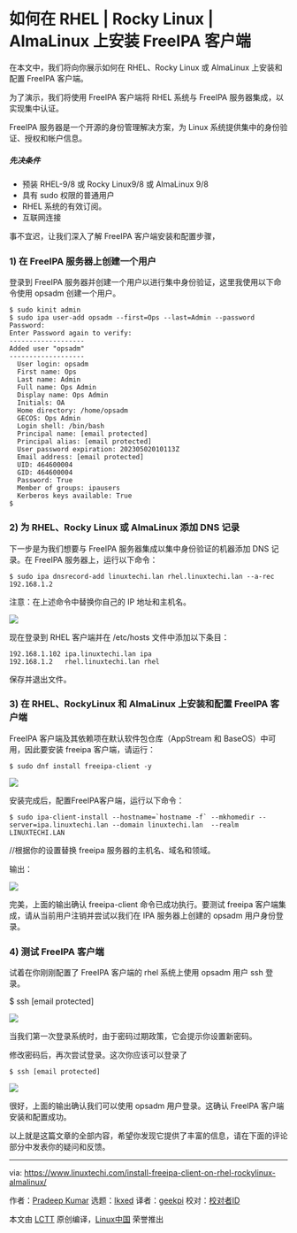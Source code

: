 [#]: subject: "How to Install FreeIPA Client on RHEL | Rocky Linux | AlmaLinux"
[#]: via: "https://www.linuxtechi.com/install-freeipa-client-on-rhel-rockylinux-almalinux/"
[#]: author: "Pradeep Kumar https://www.linuxtechi.com/author/pradeep/"
[#]: collector: "lkxed"
[#]: translator: "geekpi"
[#]: reviewer: " "
[#]: publisher: " "
[#]: url: " "

如何在 RHEL | Rocky Linux | AlmaLinux 上安装 FreeIPA 客户端
======

在本文中，我们将向你展示如何在 RHEL、Rocky Linux 或 AlmaLinux 上安装和配置 FreeIPA 客户端。

为了演示，我们将使用 FreeIPA 客户端将 RHEL 系统与 FreeIPA 服务器集成，以实现集中认证。

FreeIPA 服务器是一个开源的身份管理解决方案，为 Linux 系统提供集中的身份验证、授权和帐户信息。

##### 先决条件

- 预装 RHEL-9/8 或 Rocky Linux9/8 或 AlmaLinux 9/8
- 具有 sudo 权限的普通用户
- RHEL 系统的有效订阅。
- 互联网连接

事不宜迟，让我们深入了解 FreeIPA 客户端安装和配置步骤，

### 1) 在 FreeIPA 服务器上创建一个用户

登录到 FreeIPA 服务器并创建一个用户以进行集中身份验证，这里我使用以下命令使用 opsadm 创建一个用户。

```
$ sudo kinit admin
$ sudo ipa user-add opsadm --first=Ops --last=Admin --password
Password:
Enter Password again to verify:
-------------------
Added user "opsadm"
-------------------
  User login: opsadm
  First name: Ops
  Last name: Admin
  Full name: Ops Admin
  Display name: Ops Admin
  Initials: OA
  Home directory: /home/opsadm
  GECOS: Ops Admin
  Login shell: /bin/bash
  Principal name: [email protected]
  Principal alias: [email protected]
  User password expiration: 20230502010113Z
  Email address: [email protected]
  UID: 464600004
  GID: 464600004
  Password: True
  Member of groups: ipausers
  Kerberos keys available: True
$
```

### 2) 为 RHEL、Rocky Linux 或 AlmaLinux 添加 DNS 记录

下一步是为我们想要与 FreeIPA 服务器集成以集中身份验证的机器添加 DNS 记录。在 FreeIPA 服务器上，运行以下命令：

```
$ sudo ipa dnsrecord-add linuxtechi.lan rhel.linuxtechi.lan --a-rec 192.168.1.2
```

注意：在上述命令中替换你自己的 IP 地址和主机名。

![][1]

现在登录到 RHEL 客户端并在 /etc/hosts 文件中添加以下条目：

```
192.168.1.102 ipa.linuxtechi.lan ipa
192.168.1.2   rhel.linuxtechi.lan rhel
```

保存并退出文件。

### 3) 在 RHEL、RockyLinux 和 AlmaLinux 上安装和配置 FreeIPA 客户端

FreeIPA 客户端及其依赖项在默认软件包仓库（AppStream 和 BaseOS）中可用，因此要安装 freeipa 客户端，请运行：

```
$ sudo dnf install freeipa-client -y
```

![][2]

安装完成后，配置FreeIPA客户端，运行以下命令：

```
$ sudo ipa-client-install --hostname=`hostname -f` --mkhomedir --server=ipa.linuxtechi.lan --domain linuxtechi.lan  --realm LINUXTECHI.LAN
```

//根据你的设置替换 freeipa 服务器的主机名、域名和领域。

输出：

![][3]

完美，上面的输出确认 freeipa-client 命令已成功执行。要测试 freeipa 客户端集成，请从当前用户注销并尝试以我们在 IPA 服务器上创建的 opsadm 用户身份登录。

### 4) 测试 FreeIPA 客户端

试着在你刚刚配置了 FreeIPA 客户端的 rhel 系统上使用 opsadm 用户 ssh 登录。

$ ssh [email protected]<IPAddress-RHEL>

![][4]

当我们第一次登录系统时，由于密码过期政策，它会提示你设置新密码。

修改密码后，再次尝试登录。这次你应该可以登录了

```
$ ssh [email protected]
```

![][5]

很好，上面的输出确认我们可以使用 opsadm 用户登录。这确认 FreeIPA 客户端安装和配置成功。

以上就是这篇文章的全部内容，希望你发现它提供了丰富的信息，请在下面的评论部分中发表你的疑问和反馈。

--------------------------------------------------------------------------------

via: https://www.linuxtechi.com/install-freeipa-client-on-rhel-rockylinux-almalinux/

作者：[Pradeep Kumar][a]
选题：[lkxed][b]
译者：[geekpi](https://github.com/geekpi)
校对：[校对者ID](https://github.com/校对者ID)

本文由 [LCTT](https://github.com/LCTT/TranslateProject) 原创编译，[Linux中国](https://linux.cn/) 荣誉推出

[a]: https://www.linuxtechi.com/author/pradeep/
[b]: https://github.com/lkxed/
[1]: https://www.linuxtechi.com/wp-content/uploads/2023/05/Add-DNS-Record-RHEL-RockyLinux-AlmaLinux-1024x73.png?ezimgfmt=ng:webp/ngcb22
[2]: https://www.linuxtechi.com/wp-content/uploads/2023/05/Install-FreeIPA-Client-DNF-Command-RHEL.png
[3]: https://www.linuxtechi.com/wp-content/uploads/2023/05/Configure-freeipa-client-command-rhel-1024x618.png?ezimgfmt=ng:webp/ngcb22
[4]: https://www.linuxtechi.com/wp-content/uploads/2023/05/First-time-login-opsadm-freeipa-rhel.png?ezimgfmt=ng:webp/ngcb22
[5]: https://www.linuxtechi.com/wp-content/uploads/2023/05/Login-RHEL-System-FreeIPA-Client-1024x198.png?ezimgfmt=ng:webp/ngcb22